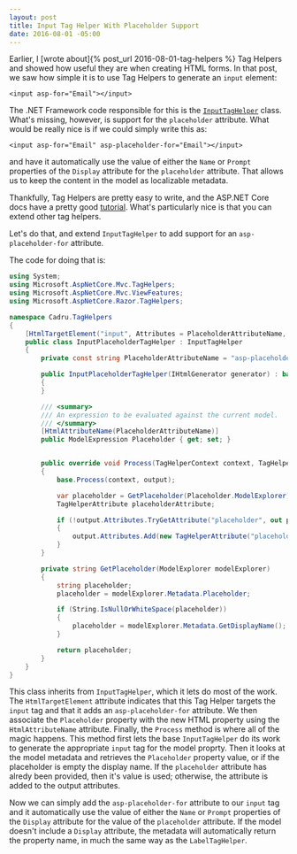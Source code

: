 ```yaml
---
layout: post
title: Input Tag Helper With Placeholder Support
date: 2016-08-01 -05:00
---
```


Earlier, I [wrote about]{% post_url 2016-08-01-tag-helpers %} Tag Helpers and showed how useful they are when creating HTML forms. In that post, we saw how simple it is to use Tag Helpers to generate an `input` element:

```
<input asp-for="Email"></input>
```

The .NET Framework code responsible for this is the [`InputTagHelper`](https://github.com/aspnet/Mvc/blob/dev/src/Microsoft.AspNetCore.Mvc.TagHelpers/InputTagHelper.cs) class. What's missing, however, is support for the `placeholder` attribute. What would be really nice is if we could simply write this as:

```
<input asp-for="Email" asp-placeholder-for="Email"></input>
```

and have it automatically use the value of either the `Name` or `Prompt` properties of the `Display` attribute for the `placeholder` attribute. That allows us to keep the content in the model as localizable metadata. 

Thankfully, Tag Helpers are pretty easy to write, and the ASP.NET Core docs have a pretty good [tutorial](https://docs.asp.net/en/latest/mvc/views/tag-helpers/authoring.html). What's particularly nice is that you can extend other tag helpers. 

Let's do that, and extend `InputTagHelper` to add support for an `asp-placeholder-for` attribute.

The code for doing that is:

```csharp
using System;
using Microsoft.AspNetCore.Mvc.TagHelpers;
using Microsoft.AspNetCore.Mvc.ViewFeatures;
using Microsoft.AspNetCore.Razor.TagHelpers;

namespace Cadru.TagHelpers
{
    [HtmlTargetElement("input", Attributes = PlaceholderAttributeName, TagStructure = TagStructure.WithoutEndTag)]
    public class InputPlaceholderTagHelper : InputTagHelper
    {
        private const string PlaceholderAttributeName = "asp-placeholder-for";

        public InputPlaceholderTagHelper(IHtmlGenerator generator) : base(generator)
        {
        }

        /// <summary>
        /// An expression to be evaluated against the current model.
        /// </summary>
        [HtmlAttributeName(PlaceholderAttributeName)]
        public ModelExpression Placeholder { get; set; }


        public override void Process(TagHelperContext context, TagHelperOutput output)
        {
            base.Process(context, output);

            var placeholder = GetPlaceholder(Placeholder.ModelExplorer);
            TagHelperAttribute placeholderAttribute;

            if (!output.Attributes.TryGetAttribute("placeholder", out placeholderAttribute))
            {
                output.Attributes.Add(new TagHelperAttribute("placeholder", placeholder));
            }
        }

        private string GetPlaceholder(ModelExplorer modelExplorer)
        {
            string placeholder;
            placeholder = modelExplorer.Metadata.Placeholder;

            if (String.IsNullOrWhiteSpace(placeholder))
            {
                placeholder = modelExplorer.Metadata.GetDisplayName();
            }

            return placeholder;
        }
    }
}
```

This class inherits from `InputTagHelper`, which it lets do most of the work. The `HtmlTargetElement` attribute indicates that this Tag Helper targets the `input` tag and that it adds an `asp-placeholder-for` attribute. We then associate the `Placeholder` property with the new HTML property using the `HtmlAttributeName` attribute. Finally, the `Process` method is where all of the magic happens. This method first lets the base `InputTagHelper` do its work to generate the appropriate `input` tag for the model proprty. Then it looks at the model metadata and retrieves the `Placeholder` property value, or if the placeholder is empty the display name. If the `placeholder` attribute has alredy been provided, then it's value is used; otherwise, the attribute is added to the output attributes.

Now we can simply add the `asp-placeholder-for` attribute to our `input` tag and it automatically use the value of either the `Name` or `Prompt` properties of the `Display` attribute for the value of the `placeholder` attribute. If the model doesn't include a `Display` attribute, the metadata will automatically return the property name, in much the same way as the `LabelTagHelper`.
